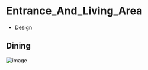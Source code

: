 # Entrance_And_Living_Area

- [Design](https://drive.google.com/file/d/1kxK7Kw3n3yD0LJtBKEKtrwIZdhIo-BEl/view?usp=sharing)

## Dining

![image](https://github.com/user-attachments/assets/16162614-ec72-4875-bc8c-b9877ce72d63)
